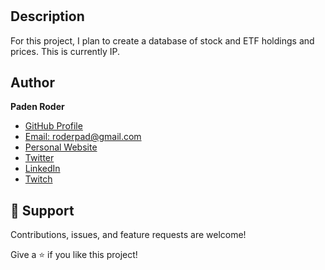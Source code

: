 <h1 align="center"><ProjectName></h1>

<p align="center"><ProjectDescription></p>

## Description

For this project, I plan to create a database of stock and ETF holdings and prices. This is currently IP.
<!-- In this project, I've created a stock screener web application using FastAPI (a new Python framework built on Starlette) by following along with [Part Time Larry's](https://www.youtube.com/watch?v=5GorMC2lPpk "FastAPI Python Tutorial - Building a Stock Screener with FastAPI") "FastAPI Python Tutorial - Building a Stock Screener with FastAPI" videos on youtube. The project utilizes many of the FastAPI features including pydantic models, dependency injection, background/async tasks, and SQLAlchemy integration. API endpoint testing was done using Insomnia API client. 

### `UI Design`
The frontend UI design is done using SemanticUI and Jinja2 templates, including CSS and JavaScript from the CDN.

### `Database Design`
The database design is done using SQLAlchemy models. The database has one table 'stocks.db' that holds stock data retrieved programmatically as a background task to prevent UI hang from yahoo finance (yfinance package). 

## Links
- [FastAPI Tutorial](https://fastapi.tiangolo.com/tutorial/ "FastAPI Tutorial")

- [SemanticUI CDN](https://semantic-ui.com/introduction/advanced-usage.html#cdn-releases "SemanticUI CDN")

- [Insomnia API client](https://insomnia.rest/ "Insomnia API client")

- [Repo](https://github.com/roderpad/StockScreenerUI "StockScreenerUI Repo")

- [Bugs](https://github.com/roderpad/StockScreenerUI/issues "Issues Page")

## Screenshots

![Example Input](/screenshots/ProgramRun.png "Example Input")
![Example Output](/screenshots/Output.png "Example Output")

## How To Use

### `1) Install Packages`,

Install required packages using `pip install -r requirements.txt`.

![Install Package Dependencies](/screenshots/PIPinstall.png "Install Packages")

### `2) Run App`,

Run the app by executing `./run` in the terminal.

![Run App](/screenshots/RunApp.png "Run App")

### `3) Open App`,

Open the app by going to `http://localhost:8000/` in your browser.

![Open App](/screenshots/OpenApp.png "Open App")

### `4) Add Stock Tickers`,

Click the `Add Stocks` button and then type in a list of stock ticker symbols. The app will then fetch up-to-date data on each ticker and insert into a local database `stocks.db`.

![Add Tickers](/screenshots/AddStocks.png "Add Tickers")
![View Table](/screenshots/ViewStocks.png "View Stocks")

### `5) Screen Stocks`,

Screen stocks from those in the database by using the filters for `price`, `forward price-to-earnings ratio`, `forward earnings-per-share ratio`, `dividend yield`,`50 day moving average`, and `200 day moving average`.

![Screen Stocks](/screenshots/FilteredStocks.png "Screen Stocks")

## Built With

- Python
- FastAPI
- SemanticUI
- Jinja2
- SQLAlchemy
- Pydantic

## Future Updates

- Get ticker and historical price data programmatically
- Allow for input of date range arguments
- Create more sophisticated buy options for placed orders
-->
## Author

**Paden Roder**

- [GitHub Profile](https://github.com/roderpad "Paden Roder")
- [Email: roderpad@gmail.com](mailto:roderpad@gmail.com)
- [Personal Website](https://padenroder.com/ "Website")
- [Twitter](https://twitter.com/PadenRoder "Twitter")
- [LinkedIn](https://www.linkedin.com/in/padenroder/ "LinkedIn")
- [Twitch](https://www.twitch.tv/roderbro "Twitch")

## 🤝 Support

Contributions, issues, and feature requests are welcome!

Give a ⭐️ if you like this project!